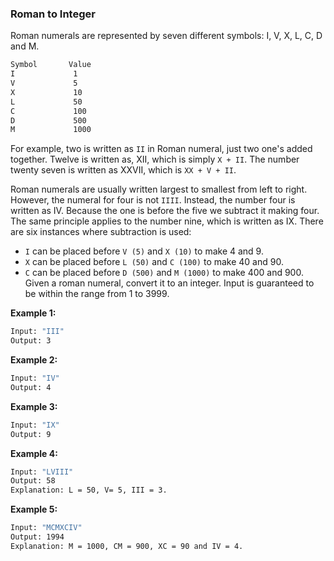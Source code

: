 ### Roman to Integer

Roman numerals are represented by seven different symbols: I, V, X, L, C, D and M.

```bash
Symbol       Value
I             1
V             5
X             10
L             50
C             100
D             500
M             1000
```

For example, two is written as `II` in Roman numeral, just two one's added together. Twelve is written as, XII, which is simply `X + II`. The number twenty seven is written as XXVII, which is `XX + V + II`.

Roman numerals are usually written largest to smallest from left to right. However, the numeral for four is not `IIII`. Instead, the number four is written as IV. Because the one is before the five we subtract it making four. The same principle applies to the number nine, which is written as IX. There are six instances where subtraction is used:

- `I` can be placed before `V (5)` and `X (10)` to make 4 and 9. 
- `X` can be placed before `L (50)` and `C (100)` to make 40 and 90. 
- `C` can be placed before `D (500)` and `M (1000)` to make 400 and 900.
Given a roman numeral, convert it to an integer. Input is guaranteed to be within the range from 1 to 3999.

**Example 1:**

```bash
Input: "III"
Output: 3
```

**Example 2:**

```bash
Input: "IV"
Output: 4
```

**Example 3:**

```bash
Input: "IX"
Output: 9
```

**Example 4:**

```bash
Input: "LVIII"
Output: 58
Explanation: L = 50, V= 5, III = 3.
```

**Example 5:**

```bash
Input: "MCMXCIV"
Output: 1994
Explanation: M = 1000, CM = 900, XC = 90 and IV = 4.
```